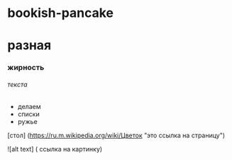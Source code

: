 # bookish-pancake
# разная
### жирность
###### текста 

* делаем
* списки 
* ружье


[стол] 
(https://ru.m.wikipedia.org/wiki/Цветок "это ссылка на страницу")


![alt text] ( ссылка на картинку)

